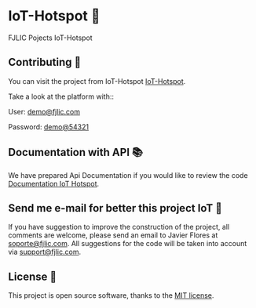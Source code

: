 # IoT-Hotspot 🚀
FJLIC Pojects IoT-Hotspot 

## Contributing 👾

You can visit the project from IoT-Hotspot [IoT-Hotspot](https://hotspot.fjlic.com/).
 
Take a look at the platform with::

User: [demo@fjlic.com](https://hotspot.fjlic.com/)

Password: [demo@54321](https://hotspot.fjlic.com/)

## Documentation with API 📚

We have prepared Api Documentation if you would like to review the code [Documentation IoT Hotspot](https://hotspot.fjlic.com/docs/1.0/overview).

## Send me e-mail for better this project IoT 📧

If you have suggestion to improve the construction of the project, all comments are welcome, please send an email to Javier Flores at soporte@fjlic.com. All suggestions for the code will be taken into account via [support@fjlic.com](mailto:support@fjlic.com).

## License 🔑

This project is open source software, thanks to the [MIT license](https://opensource.org/licenses/MIT).
